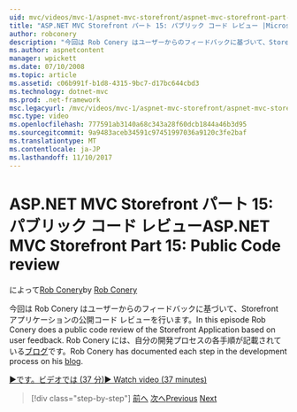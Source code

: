 ```yaml
---
uid: mvc/videos/mvc-1/aspnet-mvc-storefront/aspnet-mvc-storefront-part-15-public-code-review
title: "ASP.NET MVC Storefront パート 15: パブリック コード レビュー |Microsoft ドキュメント"
author: robconery
description: "今回は Rob Conery はユーザーからのフィードバックに基づいて、Storefront アプリケーションの公開コード レビューを行います。 Rob Conery は、開発の各ステップを文書化しています."
ms.author: aspnetcontent
manager: wpickett
ms.date: 07/10/2008
ms.topic: article
ms.assetid: c06b991f-b1d8-4315-9bc7-d17bc644cbd3
ms.technology: dotnet-mvc
ms.prod: .net-framework
msc.legacyurl: /mvc/videos/mvc-1/aspnet-mvc-storefront/aspnet-mvc-storefront-part-15-public-code-review
msc.type: video
ms.openlocfilehash: 777591ab3140a68c343a28f60dcb1844a46b3d95
ms.sourcegitcommit: 9a9483aceb34591c97451997036a9120c3fe2baf
ms.translationtype: MT
ms.contentlocale: ja-JP
ms.lasthandoff: 11/10/2017
---
```

<a name="aspnet-mvc-storefront-part-15-public-code-review"></a><span data-ttu-id="4de77-104">ASP.NET MVC Storefront パート 15: パブリック コード レビュー</span><span class="sxs-lookup"><span data-stu-id="4de77-104">ASP.NET MVC Storefront Part 15: Public Code review</span></span>
====================
<span data-ttu-id="4de77-105">によって[Rob Conery](https://github.com/robconery)</span><span class="sxs-lookup"><span data-stu-id="4de77-105">by [Rob Conery](https://github.com/robconery)</span></span>

<span data-ttu-id="4de77-106">今回は Rob Conery はユーザーからのフィードバックに基づいて、Storefront アプリケーションの公開コード レビューを行います。</span><span class="sxs-lookup"><span data-stu-id="4de77-106">In this episode Rob Conery does a public code review of the Storefront Application based on user feedback.</span></span> <span data-ttu-id="4de77-107">Rob Conery には、自分の開発プロセスの各手順が記載されている[ブログ](http://blog.wekeroad.com/mvc-storefront/mvcstore-part-15/)です。</span><span class="sxs-lookup"><span data-stu-id="4de77-107">Rob Conery has documented each step in the development process on his [blog](http://blog.wekeroad.com/mvc-storefront/mvcstore-part-15/).</span></span>

[<span data-ttu-id="4de77-108">&#9654;です。ビデオでは (37 分)</span><span class="sxs-lookup"><span data-stu-id="4de77-108">&#9654; Watch video (37 minutes)</span></span>](https://channel9.msdn.com/Blogs/ASP-NET-Site-Videos/aspnet-mvc-storefront-part-15-public-code-review)

>[!div class="step-by-step"]
<span data-ttu-id="4de77-109">[前へ](aspnet-mvc-storefront-part-14-rich-client-interaction.md)
[次へ](aspnet-mvc-storefront-part-16-membership-redo-with-openid.md)</span><span class="sxs-lookup"><span data-stu-id="4de77-109">[Previous](aspnet-mvc-storefront-part-14-rich-client-interaction.md)
[Next](aspnet-mvc-storefront-part-16-membership-redo-with-openid.md)</span></span>
